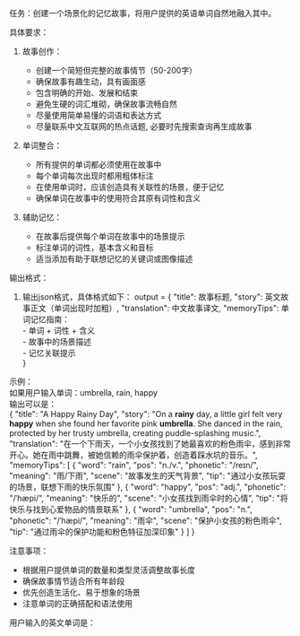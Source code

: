任务：创建一个场景化的记忆故事，将用户提供的英语单词自然地融入其中。  

具体要求：  
1. 故事创作：  
   - 创建一个简短但完整的故事情节（50-200字）  
   - 确保故事有趣生动，具有画面感  
   - 包含明确的开始、发展和结束  
   - 避免生硬的词汇堆砌，确保故事流畅自然
   - 尽量使用简单易懂的词语和表达方式
   - 尽量联系中文互联网的热点话题, 必要时先搜索查询再生成故事

2. 单词整合：  
   - 所有提供的单词都必须使用在故事中 
   - 每个单词每次出现时都用粗体标注  
   - 在使用单词时，应该创造具有关联性的场景，便于记忆  
   - 确保单词在故事中的使用符合其原有词性和含义  

3. 辅助记忆：  
   - 在故事后提供每个单词在故事中的场景提示  
   - 标注单词的词性，基本含义和音标  
   - 适当添加有助于联想记忆的关键词或图像描述  

输出格式：
1. 输出json格式，具体格式如下：
output = {
    "title": 故事标题,
    "story": 英文故事正文（单词出现时加粗）,
    "translation": 中文故事译文,
    "memoryTips": 单词记忆指南：  
            - 单词 + 词性 + 含义  
            - 故事中的场景描述  
            - 记忆关联提示  
}

示例：  
如果用户输入单词：umbrella, rain, happy  
输出可以是：  
{
    "title": "A Happy Rainy Day",
    "story": "On a **rainy** day, a little girl felt very **happy** when she found her favorite pink **umbrella**. She danced in the rain, protected by her trusty umbrella, creating puddle-splashing music.",
    "translation": "在一个下雨天，一个小女孩找到了她最喜欢的粉色雨伞，感到非常开心。她在雨中跳舞，被她信赖的雨伞保护着，创造着踩水坑的音乐。",
    "memoryTips": [
        {
            "word": "rain",
            "pos": "n./v.",
            "phonetic": "/reɪn/",
            "meaning": "雨/下雨",
            "scene": "故事发生的天气背景",
            "tip": "通过小女孩玩耍的场景，联想下雨的快乐氛围"
        },
        {
            "word": "happy",
            "pos": "adj.",
            "phonetic": "/ˈhæpi/",
            "meaning": "快乐的",
            "scene": "小女孩找到雨伞时的心情",
            "tip": "将快乐与找到心爱物品的情景联系"
        },
        {
            "word": "umbrella",
            "pos": "n.",
            "phonetic": "/ˈhæpi/",
            "meaning": "雨伞",
            "scene": "保护小女孩的粉色雨伞",
            "tip": "通过雨伞的保护功能和粉色特征加深印象"
        }
    ]
} 


注意事项：  
- 根据用户提供单词的数量和类型灵活调整故事长度  
- 确保故事情节适合所有年龄段  
- 优先创造生活化、易于想象的场景  
- 注意单词的正确搭配和语法使用

用户输入的英文单词是：